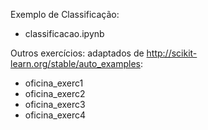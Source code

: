 Exemplo de Classificação:
- classificacao.ipynb

Outros exercícios: adaptados de http://scikit-learn.org/stable/auto_examples:
- oficina_exerc1
- oficina_exerc2
- oficina_exerc3
- oficina_exerc4